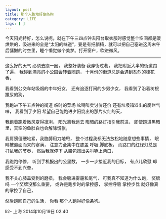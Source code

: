 ```yaml
---
layout: post
title: 那个人跑地好像条狗
category: LIFE
tags: [ ]
---
```


今天阳光特好，怎么说呢，就在下午三四点钟去阳台取衣服时感觉整个空间都是暖烘烘的，吸进来的全是“太阳的味道”，要是有把躺椅，就可以把自己塞进这周末午后慵懒的时空里，睡个懒觉做个美梦。打开窗户，吹进微风。

------

这么好的天气 必须去跑一圈，
我整好装备 我穿街过巷，
我把附近大半的街道跑了遍，
我碰到漂亮的小公园会转着圈跑，
十月份的街道总是会遇到炙烈的桂花香，

我看到公交车站吸烟的中年妇女，
还有追逐打闹的少男少女，
我看到了沿着树根撒尿的狗，

我跑进下午五点钟的街道 临时的菜场 吆喝叫卖讨价还价  还有垃圾箱溢出的腐烂气味，
我看到了夕阳 希望自己能跑进夕阳烧出的那片火红的天，

我跑着跑着微风变得凛冽，
阳光离我远去 晦暗的路灯指引我前进，
即使跑进黑暗里，天空的鱼肚白也会解除慌张，

我肩膀僵硬地紧，我胳膊用力地甩，
整个过程我都无法放松地随意想些事情，
眼睛被迎面而来的塞满，
注意力全集中在膝盖 呼吸 脚底板，
而路口的红绿灯总是打乱我的节奏，
然后我就停下 从腰包掏出尖叫啄上两口，

我跑跑停停，
听到手机报出的公里数，
一步一步接近我的目标，
有点儿欣慰 却感受不到兴奋，

我不关心膝盖受到的磨损，
我会吸进雾霾和尾气，
可我真不知道为什么跑，
奖牌吗 一个奖牌没那么重要，
或许是跑步时的掌控感，
掌控呼吸 掌控步伐 就好像真的掌控了自己，

然后跑回自己的生活，
你看 那个人跑得好像条狗。

li2- 
上海
2014年10月19日 02:40